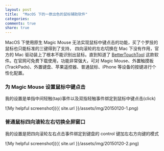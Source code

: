 ```yaml
---
layout: post
title:  "MacOS 下的一款出色的鼠标辅助软件"
categories:
comments: true
share: true
---
```


MacOS 下使用原生 Magic Mouse 无法实现鼠标中键点击的功能，买了个罗技的鼠标也只能标准的三键得到了支持，
四向滚轮的左右切换在 Mac 下没有作用，官方的 Mac 驱动装上了根本不能识别出鼠标。直到知道了 [BetterTouchTool][BetterTouchTool]
这款软件。在官网可免费下载使用，功能非常强大，可对 Magic Mouse、外置触摸板 (TrackPads)、外置键盘、苹果遥控器、普通鼠标、iPhone
等设备的按键进行个性化配置。

### 为 Magic Mouse 设置鼠标中键点击

我的设置是单指中间轻触(tap)事件以及双指轻触事件绑定到鼠标中键点击(click)

![My helpful screenshot]({{ site.url }}/assets/img/20150120-1.png)

### 普通鼠标四向滚轮左右切换全屏窗口

我的设置是把四向滚轮左右点击事件绑定到键盘的 control 键加左右方向键的模式

![My helpful screenshot]({{ site.url }}/assets/img/20150120-2.png)

[BetterTouchTool]:  http://www.bettertouchtool.net/

